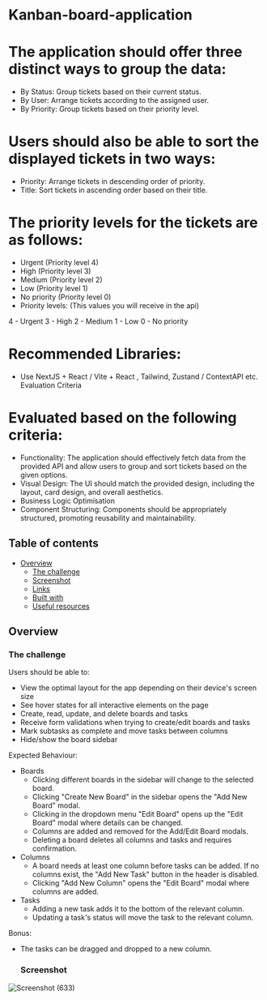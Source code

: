 # Kanban-board-application

# The application should offer three distinct ways to group the data:
- By Status: Group tickets based on their current status.
- By User: Arrange tickets according to the assigned user.
- By Priority: Group tickets based on their priority level.
# Users should also be able to sort the displayed tickets in two ways:
- Priority: Arrange tickets in descending order of priority.
- Title: Sort tickets in ascending order based on their title.

# The priority levels for the tickets are as follows:
- Urgent (Priority level 4)
- High (Priority level 3)
- Medium (Priority level 2)
- Low (Priority level 1)
- No priority (Priority level 0)
- Priority levels: (This values you will receive in the api)
  
4 - Urgent
3 - High
2 - Medium
1 - Low
0 - No priority


# Recommended Libraries:
* Use NextJS + React / Vite + React , Tailwind, Zustand / ContextAPI etc.
Evaluation Criteria
# Evaluated based on the following criteria:
- Functionality: The application should effectively fetch data from the provided API and allow users to group and sort tickets based on the given options.
- Visual Design: The UI should match the provided design, including the layout, card design, and overall aesthetics.
- Business Logic Optimisation
- Component Structuring: Components should be appropriately structured, promoting reusability and maintainability.

## Table of contents

- [Overview](#overview)
  - [The challenge](#the-challenge)
  - [Screenshot](#screenshot)
  - [Links](#links)
  - [Built with](#built-with)
  - [Useful resources](#useful-resources)


## Overview

### The challenge

Users should be able to:

- View the optimal layout for the app depending on their device's screen size
- See hover states for all interactive elements on the page
- Create, read, update, and delete boards and tasks
- Receive form validations when trying to create/edit boards and tasks
- Mark subtasks as complete and move tasks between columns
- Hide/show the board sidebar

Expected Behaviour:

- Boards
  - Clicking different boards in the sidebar will change to the selected board.
  - Clicking "Create New Board" in the sidebar opens the "Add New Board" modal.
  - Clicking in the dropdown menu "Edit Board" opens up the "Edit Board" modal where details can be changed.
  - Columns are added and removed for the Add/Edit Board modals.
  - Deleting a board deletes all columns and tasks and requires confirmation.
- Columns
  - A board needs at least one column before tasks can be added. If no columns exist, the "Add New Task" button in the header is disabled.
  - Clicking "Add New Column" opens the "Edit Board" modal where columns are added.
- Tasks
  - Adding a new task adds it to the bottom of the relevant column.
  - Updating a task's status will move the task to the relevant column.

Bonus:

- The tasks can be dragged and dropped to a new column.

  ### Screenshot

![Screenshot (633)](https://github.com/swarnavopramanik/Kanban-application/assets/105142693/5235d261-3157-412b-8468-6641753fc6f2)



